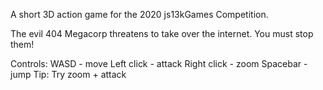 A short 3D action game for the 2020 js13kGames Competition.

The evil 404 Megacorp threatens to take over the internet.  You must stop them!

Controls:
WASD - move
Left click - attack
Right click - zoom
Spacebar - jump
Tip: Try zoom + attack